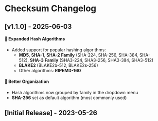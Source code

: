 # Checksum Changelog

## [v1.1.0] - 2025-06-03
#### 🔐 **Expanded Hash Algorithms**
* Added support for popular hashing algorithms:
  * **MD5**, **SHA-1**, **SHA-2 Family** (SHA-224, SHA-256, SHA-384, SHA-512), **SHA-3 Family** (SHA3-224, SHA3-256, SHA3-384, SHA3-512)
  * **BLAKE2** (BLAKE2b-512, BLAKE2s-256)
  * Other algorithms: **RIPEMD-160**

#### 🎨 **Better Organization**

* Hash algorithms now grouped by family in the dropdown menu
* **SHA-256** set as default algorithm (most commonly used)

## [Initial Release] - 2023-05-26
